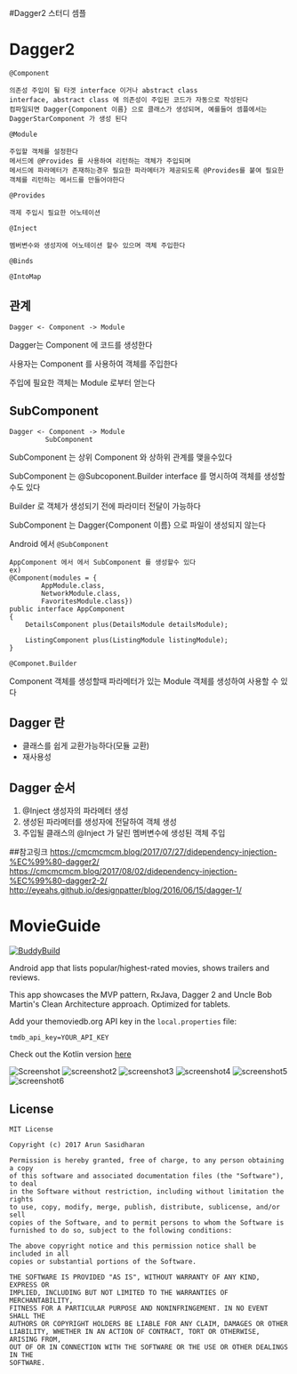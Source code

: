 #Dagger2 스터디 셈플

# Dagger2

`@Component`
```
의존성 주입이 될 타겟 interface 이거나 abstract class
interface, abstract class 에 의존성이 주입된 코드가 자동으로 작성된다
컴파일되면 Dagger{Component 이름} 으로 클래스가 생성되며, 예를들어 셈플에서는 DaggerStarComponent 가 생성 된다
```

`@Module`
```
주입할 객체를 설정한다
메서드에 @Provides 를 사용하여 리턴하는 객체가 주입되며
메서드에 파라메터가 존재하는경우 필요한 파라메터가 제공되도록 @Provides를 붙여 필요한 객체를 리턴하는 메서드를 만들어야한다
```

`@Provides`
```
객제 주입시 필요한 어노테이션
```
`@Inject`
```
멤버변수와 생성자에 어노테이션 할수 있으며 객체 주입한다
```

`@Binds`

`@IntoMap`

## 관계
```
Dagger <- Component -> Module
```

Dagger는 Component 에 코드를 생성한다

사용자는 Component 를 사용하여 객체를 주입한다

주입에 필요한 객체는 Module 로부터 얻는다

## SubComponent
```
Dagger <- Component -> Module
         SubComponent
```

SubComponent 는 상위 Component 와 상하위 관계를 맺을수있다

SubComponent 는 @Subcoponent.Builder interface 를 명시하여 객체를 생성할 수도 있다

Builder 로 객체가 생성되기 전에 파라미터 전달이 가능하다

SubComponent 는 Dagger{Component 이름} 으로 파일이 생성되지 않는다

Android 에서 `@SubComponent`
```
AppComponent 에서 에서 SubComponent 를 생성할수 있다
ex) 
@Component(modules = {
        AppModule.class,
        NetworkModule.class,
        FavoritesModule.class})
public interface AppComponent
{
    DetailsComponent plus(DetailsModule detailsModule);

    ListingComponent plus(ListingModule listingModule);
}
```

`@Componet.Builder`

Component 객체를 생성할때 파라메터가 있는 Module 객체를 생성하여 사용할 수 있다

## Dagger 란
* 클래스를 쉽게 교환가능하다(모듈 교환)
* 재사용성

## Dagger 순서
1. @Inject 생성자의 파라메터 생성
2. 생성된 파라메터를 생성자에 전달하여 객체 생성
3. 주입될 클래스의 @Inject 가 달린 멤버변수에 생성된 객체 주입




##참고링크
https://cmcmcmcm.blog/2017/07/27/didependency-injection-%EC%99%80-dagger2/
https://cmcmcmcm.blog/2017/08/02/didependency-injection-%EC%99%80-dagger2-2/
http://eyeahs.github.io/designpatter/blog/2016/06/15/dagger-1/





# MovieGuide
[![BuddyBuild](https://dashboard.buddybuild.com/api/statusImage?appID=59100d0f7a93230001683759&branch=master&build=latest)](https://dashboard.buddybuild.com/apps/59100d0f7a93230001683759/build/latest?branch=master)

Android app that lists popular/highest-rated movies, shows trailers and reviews.

This app showcases the MVP pattern, RxJava, Dagger 2 and Uncle Bob Martin's Clean Architecture approach.
Optimized for tablets.

Add your themoviedb.org API key in the `local.properties` file:
```
tmdb_api_key=YOUR_API_KEY
```

Check out the Kotlin version [here](https://github.com/esoxjem/MovieGuide-Kotlin)

![Screenshot](http://i.imgur.com/72PypXCm.png) 
![screenshot2](http://imgur.com/I96Eka6m.png)
![screenshot3](http://imgur.com/4qHZcejm.png)
![screenshot4](http://imgur.com/m7J8HzUm.png)
![screenshot5](http://imgur.com/PwtjZHKm.png)
![screenshot6](http://imgur.com/kNHjCXSm.png)

## License
```
MIT License

Copyright (c) 2017 Arun Sasidharan

Permission is hereby granted, free of charge, to any person obtaining a copy
of this software and associated documentation files (the "Software"), to deal
in the Software without restriction, including without limitation the rights
to use, copy, modify, merge, publish, distribute, sublicense, and/or sell
copies of the Software, and to permit persons to whom the Software is
furnished to do so, subject to the following conditions:

The above copyright notice and this permission notice shall be included in all
copies or substantial portions of the Software.

THE SOFTWARE IS PROVIDED "AS IS", WITHOUT WARRANTY OF ANY KIND, EXPRESS OR
IMPLIED, INCLUDING BUT NOT LIMITED TO THE WARRANTIES OF MERCHANTABILITY,
FITNESS FOR A PARTICULAR PURPOSE AND NONINFRINGEMENT. IN NO EVENT SHALL THE
AUTHORS OR COPYRIGHT HOLDERS BE LIABLE FOR ANY CLAIM, DAMAGES OR OTHER
LIABILITY, WHETHER IN AN ACTION OF CONTRACT, TORT OR OTHERWISE, ARISING FROM,
OUT OF OR IN CONNECTION WITH THE SOFTWARE OR THE USE OR OTHER DEALINGS IN THE
SOFTWARE.
```
